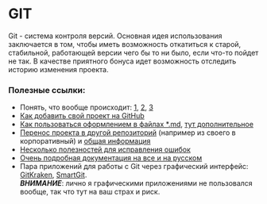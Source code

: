 # GIT
Git - система контроля версий.
Основная идея использования заключается в том, чтобы иметь возможность откатиться к старой, стабильной, работающей
версии чего бы то ни было, если что-то пойдет не так.
В качестве приятного бонуса идет возможность отследить историю изменения проекта.

### Полезные ссылки: 
- Понять, что вообще происходит: [1](https://habr.com/company/playrix/blog/345732/), 
[2](https://habr.com/company/playrix/blog/348864/),
[3](https://habr.com/company/playrix/blog/350492/) 
- [Как добавить свой проект на GitHub](https://help.github.com/articles/adding-an-existing-project-to-github-using-the-command-line/)
- [Как пользоваться оформлением в файлах *.md](https://help.github.com/articles/basic-writing-and-formatting-syntax),
[тут дополнительное](https://guides.github.com/features/mastering-markdown/)
- [Перенос проекта в другой репозиторий](https://help.github.com/articles/transferring-a-repository-owned-by-your-personal-account/) 
(например из своего в корпоративный) и [общая информация](https://help.github.com/articles/about-repository-transfers/)
- [Несколько полезностей для исправления ошибок](https://ru.hexlet.io/blog/posts/oh-shit-git)
- [Очень подробная документация на все и на русском](https://git-scm.com/book/ru/v1/%D0%92%D0%B2%D0%B5%D0%B4%D0%B5%D0%BD%D0%B8%D0%B5)
- Пара приложений для работы с Git через графический интерфейс: [GitKraken](https://www.gitkraken.com/),
 [SmartGit](https://www.syntevo.com/smartgit/).  
 ***ВНИМАНИЕ***: лично я графическими приложениями не пользовался вообще,
 так что тут на ваш страх и риск.

